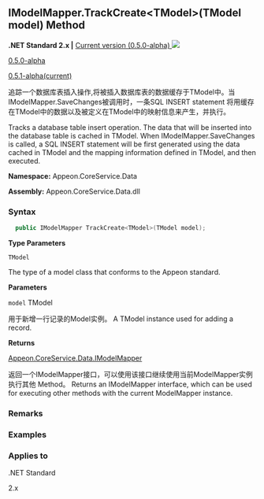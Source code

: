 

## **IModelMapper.TrackCreate&#60;TModel>(TModel model) Method**

**.NET Standard 2.x |**  <a href="javascript:void(0)" class="dropdown">Current version (0.5.0-alpha) <img src="~/images/dropdown.png"/></a>

<div class="otherversions"  value="versdiv">

<a href="javascript:void(0)">0.5.0-alpha</a>

<a href="javascript:void(0)">0.5.1-alpha(current)</a>

</div>

追踪一个数据库表插入操作,将被插入数据库表的数据缓存于TModel中。当IModelMapper.SaveChanges被调用时，一条SQL INSERT statement 将用缓存在TModel中的数据以及被定义在TModel中的映射信息来产生，并执行。

Tracks a database table insert operation. The data that will be inserted into the database table is cached in TModel. When IModelMapper.SaveChanges is called, a SQL INSERT statement will be first generated using the data cached in TModel and the mapping information defined in TModel, and then executed.

 **Namespace:** Appeon.CoreService.Data

 **Assembly:** Appeon.CoreService.Data.dll

### **Syntax**

```c#
  public IModelMapper TrackCreate<TModel>(TModel model);
```

**Type Parameters**

`TModel`

The type of a model class that conforms to the Appeon standard.

**Parameters**

`model` TModel

用于新增一行记录的Model实例。
A TModel instance used for adding a record.

**Returns**

[Appeon.CoreService.Data.IModelMapper](../../IModelMapper/IModelMapper.html)

返回一个IModelMapper接口，可以使用该接口继续使用当前ModelMapper实例执行其他 Method。
Returns an IModelMapper interface, which can be used for executing other methods with the current ModelMapper instance.

### **Remarks**



### **Examples**



### **Applies to**

.NET Standard 

2.x